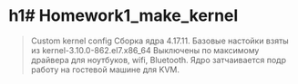 h1# Homework1_make_kernel
=====================
>Custom kernel config
>Сборка ядра 4.17.11.
>Базовые настойки взяты из kernel-3.10.0-862.el7.x86_64
>Выключены по максимому драйвера для ноутбуков, wifi, Bluetooth.
>Ядро затчаивается подр работу на гостевой машине для KVM.

